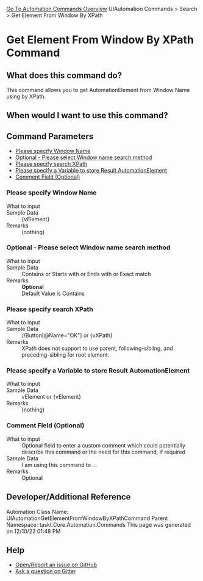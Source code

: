 <!--TITLE: Get Element From Window By XPath Command -->
<!-- SUBTITLE: a command in the UIAutomation Commands group. -->
[Go To Automation Commands Overview](/automation-commands.md)
UIAutomation Commands &gt; Search &gt; Get Element From Window By XPath


# Get Element From Window By XPath Command


## What does this command do?
This command allows you to get AutomationElement from Window Name using by XPath.


## When would I want to use this command?



## Command Parameters
- [Please specify Window Name](#param_0)
- [Optional - Please select Window name search method](#param_1)
- [Please specify search XPath](#param_2)
- [Please specify a Variable to store Result AutomationElement](#param_3)
- [Comment Field (Optional)](#param_4)


<a id="param_0"></a>
### Please specify Window Name


<dl>
<dt>What to input</dt><dd></dd>
<dt>Sample Data</dt><dd>{vElement}</dd>
<dt>Remarks</dt><dd>(nothing)</dd>
</dl>




<a id="param_1"></a>
### Optional - Please select Window name search method


<dl>
<dt>What to input</dt><dd></dd>
<dt>Sample Data</dt><dd>Contains or Starts with or Ends with or Exact match</dd>
<dt>Remarks</dt><dd><b>Optional</b><br>Default Value is Contains</dd>
</dl>




<a id="param_2"></a>
### Please specify search XPath


<dl>
<dt>What to input</dt><dd></dd>
<dt>Sample Data</dt><dd>//Button[@Name="OK"] or {vXPath}</dd>
<dt>Remarks</dt><dd>XPath does not support to use parent, following-sibling, and preceding-sibling for root element.</dd>
</dl>




<a id="param_3"></a>
### Please specify a Variable to store Result AutomationElement


<dl>
<dt>What to input</dt><dd></dd>
<dt>Sample Data</dt><dd>vElement or {vElement}</dd>
<dt>Remarks</dt><dd>(nothing)</dd>
</dl>




<a id="param_4"></a>
### Comment Field (Optional)


<dl>
<dt>What to input</dt><dd>Optional field to enter a custom comment which could potentially describe this command or the need for this command, if required</dd>
<dt>Sample Data</dt><dd>I am using this command to ...</dd>
<dt>Remarks</dt><dd>Optional</dd>
</dl>




## Developer/Additional Reference
Automation Class Name: UIAutomationGetElementFromWindowByXPathCommand
Parent Namespace: taskt.Core.Automation.Commands
This page was generated on 12/10/22 01:48 PM


## Help
- [Open/Report an issue on GitHub](https://github.com/rcktrncn/taskt/issues/new)
- [Ask a question on Gitter](https://gitter.im/taskt-rpa/Lobby)
